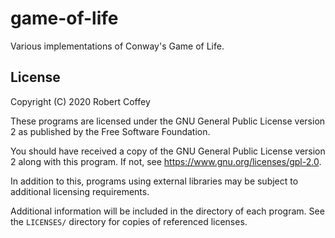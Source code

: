 # game-of-life

Various implementations of Conway's Game of Life.

## License

Copyright (C) 2020 Robert Coffey

These programs are licensed under the GNU General Public License version 2 as
published by the Free Software Foundation.

You should have received a copy of the GNU General Public License version 2
along with this program. If not, see <https://www.gnu.org/licenses/gpl-2.0>.

In addition to this, programs using external libraries may be subject to
additional licensing requirements.

Additional information will be included in the directory of each program. See
the `LICENSES/` directory for copies of referenced licenses.
